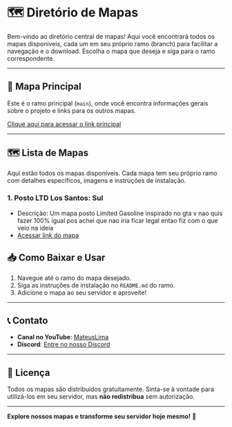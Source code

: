 # 🗺️ Diretório de Mapas

Bem-vindo ao diretório central de mapas! Aqui você encontrará todos os mapas disponíveis, cada um em seu próprio ramo (branch) para facilitar a navegação e o download. Escolha o mapa que deseja e siga para o ramo correspondente.

---

## 🌟 Mapa Principal

Este é o ramo principal (`main`), onde você encontra informações gerais sobre o projeto e links para os outros mapas.

[Clique aqui para acessar o link principal](https://github.com/mateusdelimap/mapas) <!-- Link para o ramo principal -->

---

## 🗺️ Lista de Mapas

Aqui estão todos os mapas disponíveis. Cada mapa tem seu próprio ramo com detalhes específicos, imagens e instruções de instalação.

### 1. **Posto LTD Los Santos: Sul**
   - Descrição: Um mapa posto Limited Gasoline inspirado no gta v nao quis fazer 100% igual pos achei que nao iria ficar legal entao fiz com o que veio na ideia
   - [Acessar link do mapa]() <!-- Link para o ramo deste mapa -->


## 📥 Como Baixar e Usar

1. Navegue até o ramo do mapa desejado.
2. Siga as instruções de instalação no `README.md` do ramo.
3. Adicione o mapa ao seu servidor e aproveite!

---

## 📞 Contato

- **Canal no YouTube**: [MateusLima](https://www.youtube.com/@MateusDejLima)
- **Discord**: [Entre no nosso Discord](https://discord.gg/u2PUJGxHhC) <!-- Adicione o link do Discord -->

---

## 📄 Licença

Todos os mapas são distribuídos gratuitamente. Sinta-se à vontade para utilizá-los em seu servidor, mas **não redistribua** sem autorização.

---

**Explore nossos mapas e transforme seu servidor hoje mesmo!** 🚀